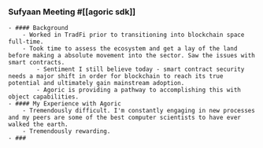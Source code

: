 ### Sufyaan Meeting #[[agoric sdk]]
	- #### Background
		- Worked in TradFi prior to transitioning into blockchain space full-time.
		- Took time to assess the ecosystem and get a lay of the land before making a absolute movement into the sector. Saw the issues with smart contracts.
			- Sentiment I still believe today - smart contract security needs a major shift in order for blockchain to reach its true potential and ultimately gain mainstream adoption.
			- Agoric is providing a pathway to accomplishing this with object capabilities.
	- #### My Experience with Agoric
		- Tremendously difficult. I'm constantly engaging in new processes and my peers are some of the best computer scientists to have ever walked the earth.
		- Tremendously rewarding.
	- ###